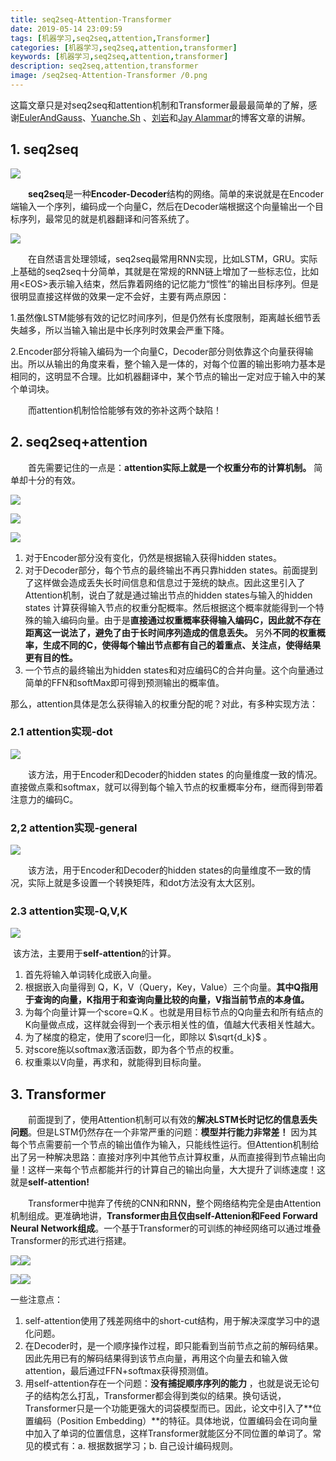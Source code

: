 ```yaml
---
title: seq2seq-Attention-Transformer  
date: 2019-05-14 23:09:59
tags: [机器学习,seq2seq,attention,Transformer]
categories: [机器学习,seq2seq,attention,transformer]
keywords: [机器学习,seq2seq,attention,transformer]
description: seq2seq,attention,transformer
image: /seq2seq-Attention-Transformer /0.png
---
```


这篇文章只是对seq2seq和attention机制和Transformer最最最简单的了解，感谢[EulerAndGauss](https://www.zhihu.com/people/EulerAndGauss)、[Yuanche.Sh](https://www.zhihu.com/people/cheshengyuan) 、[刘岩](https://www.zhihu.com/people/yan-liu-43)和[Jay Alammar](https://jalammar.github.io/)的博客文章的讲解。

## 1. seq2seq

![](/seq2seq-Attention-Transformer/1.png)

　　**seq2seq**是一种**Encoder-Decoder**结构的网络。简单的来说就是在Encoder端输入一个序列，编码成一个向量C，然后在Decoder端根据这个向量输出一个目标序列，最常见的就是机器翻译和问答系统了。

![](/seq2seq-Attention-Transformer/2.png)

　　在自然语言处理领域，seq2seq最常用RNN实现，比如LSTM，GRU。实际上基础的seq2seq十分简单，其就是在常规的RNN链上增加了一些标志位，比如用\<EOS>表示输入结束，然后靠着网络的记忆能力“惯性”的输出目标序列。但是很明显直接这样做的效果一定不会好，主要有两点原因：

1.虽然像LSTM能够有效的记忆时间序列，但是仍然有长度限制，距离越长细节丢失越多，所以当输入输出是中长序列时效果会严重下降。

2.Encoder部分将输入编码为一个向量C，Decoder部分则依靠这个向量获得输出。所以从输出的角度来看，整个输入是一体的，对每个位置的输出影响力基本是相同的，这明显不合理。比如机器翻译中，某个节点的输出一定对应于输入中的某个单词块。

　　而attention机制恰恰能够有效的弥补这两个缺陷！



## 2. seq2seq+attention

　　首先需要记住的一点是：**attention实际上就是一个权重分布的计算机制。** 简单却十分的有效。

 ![](/seq2seq-Attention-Transformer/3.png)

![](/seq2seq-Attention-Transformer/5.png)

![](/seq2seq-Attention-Transformer/4.png)



1. 对于Encoder部分没有变化，仍然是根据输入获得hidden states。
2. 对于Decoder部分，每个节点的最终输出不再只靠hidden states。前面提到了这样做会造成丢失长时间信息和信息过于笼统的缺点。因此这里引入了Attention机制，说白了就是通过输出节点的hidden states与输入的hidden states 计算获得输入节点的权重分配概率。然后根据这个概率就能得到一个特殊的输入编码向量。由于是**直接通过权重概率获得输入编码C，因此就不存在距离这一说法了，避免了由于长时间序列造成的信息丢失。** 另外**不同的权重概率，生成不同的C，使得每个输出节点都有自己的着重点、关注点，使得结果更有目的性。**
3. 一个节点的最终输出为hidden states和对应编码C的合并向量。这个向量通过简单的FFN和softMax即可得到预测输出的概率值。

那么，attention具体是怎么获得输入的权重分配的呢？对此，有多种实现方法：

### 2.1 attention实现-dot

![](/seq2seq-Attention-Transformer/6.png)

　　该方法，用于Encoder和Decoder的hidden states 的向量维度一致的情况。直接做点乘和softmax，就可以得到每个输入节点的权重概率分布，继而得到带着注意力的编码C。

### 2,2 attention实现-general

![](/seq2seq-Attention-Transformer/7.png)

　　该方法，用于Encoder和Decoder的hidden states的向量维度不一致的情况，实际上就是多设置一个转换矩阵，和dot方法没有太大区别。

### 2.3 attention实现-Q,V,K

![](/seq2seq-Attention-Transformer/8.png)

​	该方法，主要用于**self-attention**的计算。

1. 首先将输入单词转化成嵌入向量。
2. 根据嵌入向量得到 Q，K，V（Query，Key，Value）三个向量。**其中Q指用于查询的向量，K指用于和查询向量比较的向量，V指当前节点的本身值。** 
3. 为每个向量计算一个score=Q.K 。也就是用目标节点的Q向量去和所有结点的K向量做点成，这样就会得到一个表示相关性的值，值越大代表相关性越大。 
4. 为了梯度的稳定，使用了score归一化，即除以 $\sqrt{d_k}$ 。
5. 对score施以softmax激活函数，即为各个节点的权重。
6. 权重乘以V向量，再求和，就能得到目标向量。




## 3. Transformer

　　前面提到了，使用Attention机制可以有效的**解决LSTM长时记忆的信息丢失问题**。但是LSTM仍然存在一个非常严重的问题：**模型并行能力非常差！** 因为其每个节点需要前一个节点的输出值作为输入，只能线性运行。但Attention机制给出了另一种解决思路：直接对序列中其他节点计算权重，从而直接得到节点输出向量！这样一来每个节点都能并行的计算自己的输出向量，大大提升了训练速度！这就是**self-attention!** 

　　Transformer中抛弃了传统的CNN和RNN，整个网络结构完全是由Attention机制组成。更准确地讲，**Transformer由且仅由self-Attenion和Feed Forward Neural Network组成**。一个基于Transformer的可训练的神经网络可以通过堆叠Transformer的形式进行搭建。

![](/seq2seq-Attention-Transformer/12.png)![](/seq2seq-Attention-Transformer/9.png)

![](/seq2seq-Attention-Transformer/10.png)![](/seq2seq-Attention-Transformer/11.png)



一些注意点：

1. self-attention使用了残差网络中的short-cut结构，用于解决深度学习中的退化问题。
2. 在Decoder时，是一个顺序操作过程，即只能看到当前节点之前的解码结果。因此先用已有的解码结果得到该节点向量，再用这个向量去和输入做attention，最后通过FFN+softmax获得预测值。
3. 用self-attention存在一个问题：**没有捕捉顺序序列的能力** ，也就是说无论句子的结构怎么打乱，Transformer都会得到类似的结果。换句话说，Transformer只是一个功能更强大的词袋模型而已。因此，论文中引入了**位置编码（Position Embedding）**的特征。具体地说，位置编码会在词向量中加入了单词的位置信息，这样Transformer就能区分不同位置的单词了。常见的模式有：a. 根据数据学习；b. 自己设计编码规则。




























